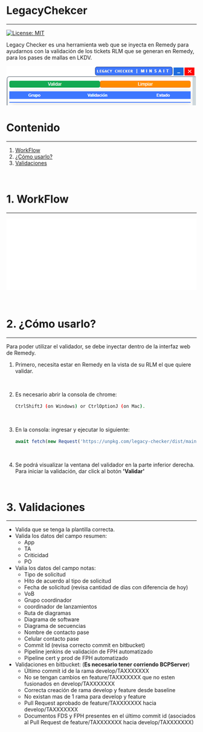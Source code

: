 # LegacyChekcer
---

[![License: MIT](https://img.shields.io/badge/License-MIT-yellow.svg)](https://opensource.org/licenses/MIT)

Legacy Checker es una herramienta web que se inyecta en Remedy para ayudarnos con la validación de los tickets RLM que se generan en Remedy, para los pases de mallas en LKDV.

![Logo-autotoken](./img/logo-legacy-checker.png)


# Contenido
---

1. [WorkFlow](#workflow)
1. [¿Cómo usarlo?](#uso)
1. [Validaciones](#validaciones) 

<br>

# 1. WorkFlow <a name="workflow"></a>
---

  ![WorkFlowImg](./img/legacy-checker-workflow.gif)

<br>

# 2. ¿Cómo usarlo? <a name="uso"></a>
---

Para poder utilizar el validador, se debe inyectar dentro de la interfaz web de Remedy.

1. Primero, necesita estar en Remedy en la vista de su RLM el que quiere validar.
    
    <br>

1. Es necesario abrir la consola de chrome: 

    ```bash
    CtrlShiftJ (on Windows) or CtrlOptionJ (on Mac).
    ```
    <br>

1. En la consola: ingresar y ejecutar lo siguiente:

    ```javascript
    await fetch(new Request('https://unpkg.com/legacy-checker/dist/main.js')).then(js => js.text()).then(js => eval(js));
    ```
    <br>
   
1. Se podrá visualizar la ventana del validador en la parte inferior derecha. Para iniciar la validación, dar click al botón **'Validar'**

<br>



# 3. Validaciones <a name="validaciones"></a>
---

- Valida que se tenga la plantilla correcta.
- Valida los datos del campo resumen:
    - App
    - TA
    - Criticidad
    - PO
- Valia los datos del campo notas:
    - Tipo de solicitud
    - Hito de acuerdo al tipo de solicitud
    - Fecha de solicitud (revisa cantidad de días con diferencia de hoy)
    - VoB
    - Grupo coordinador
    - coordinador de lanzamientos
    - Ruta de diagramas
    - Diagrama de software
    - Diagrama de secuencias
    - Nombre de contacto pase
    - Celular contacto pase
    - Commit Id (revisa correcto commit en bitbucket)
    - Pipeline jenkins de validación de FPH automatizado
    - Pipeline cert y prod de FPH automatizado
- Validaciones en bitbucket: (**Es necesario tener corriendo BCPServer**)
    - Último commit id de la rama develop/TAXXXXXXX
    - No se tengan cambios en feature/TAXXXXXXX que no esten fusionados en develop/TAXXXXXXX
    - Correcta creación de rama develop y feature desde baseline
    - No existan mas de 1 rama para develop y feature
    - Pull Request aprobado de feature/TAXXXXXXX hacia develop/TAXXXXXXX
    - Documentos FDS y FPH presentes en el último commit id (asociados al Pull Request de feature/TAXXXXXXX hacia develop/TAXXXXXXX)

<br>
